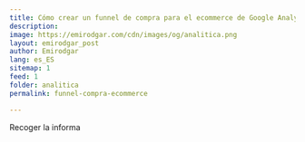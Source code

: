 ```yaml
---
title: Cómo crear un funnel de compra para el ecommerce de Google Analytics en Data Studio 
description: 
image: https://emirodgar.com/cdn/images/og/analitica.png
layout: emirodgar_post
author: Emirodgar
lang: es_ES
sitemap: 1
feed: 1
folder: analitica
permalink: funnel-compra-ecommerce

--- 
```


Recoger la informa
<!--stackedit_data:
eyJoaXN0b3J5IjpbMjEzMjIwMTUwOV19
-->